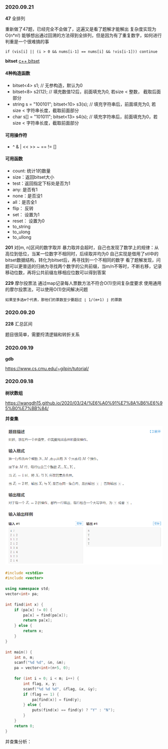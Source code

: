 ### 2020.09.21

**47** 全排列

重新做了47题，已经完全不会做了，这遍又是看了题解才能解出
复杂度实现为O(n*n!)
能够想出通过回溯的方法得到全排列，但是因为有了重复数字，如何进行判重是一个很难搞的事
```
if (vis[i] || (i > 0 && nums[i-1] == nums[i] && !vis[i-1])) continue
```

**bitset**
[c++ bitset](https://www.cnblogs.com/magisk/p/8809922.html)
#### 4种构造函数
* bitset<4> s1; // 无参构造，默认为0
* bitset<8> s2(12); // 填充数值12后，前面填充为0, 若size < 整数， 截取后面部分
* string s = "100101"; bitset<10> s3(s); // 填充字符串后，前面填充为0, 若size < 字符串长度，截取前面部分
* char s[] = "101011"; bitset<13> s4(s); // 填充字符串后，前面填充为0，若size < 字符串长度，截取前面部分

#### 可用操作符
* ^ & | << >> ~ == != []

#### 可用函数
* count: 统计1的数量
* size：返回bitset大小
* test：返回指定下标处是否为1
* any: 是否有1
* none：是否没1
* all：是否全1
* flip： 反转
* set： 设置为1
* reset： 设置为0
* to_string
* to_ulong
* to_ullong

**201** 对[m, n]区间的数字取并
暴力取并会超时，自己也发现了数学上的规律：从高位到低位，当某一位数字不相同时，后续取并均为0
自己实现是借用了stl中的bitset数据结构，转化为bitset后，再寻找到一个不相同的数字
看了题解发现，问题可以更普适的归纳为寻找两个数字的公共前缀，当m/n不等时，不断右移，记录移动位数，再将公共前缀左移相应位数可以得到答案

**229** 摩尔投票法
通过map记录每人票数方法不符合O(1)空间复杂度要求
使用通用的摩尔投票法，可以使用O(1)空间解决问题
```
如果至多选m个代表，那他们的票数至少要超过 ⌊ 1/(m+1) ⌋ 的票数
```


### 2020.09.20

**228** 汇总区间

题目很简单，需要捋清逻辑和转折关系



### 2020.09.19

**gdb** 

https://www.cs.cmu.edu/~gilpin/tutorial/


### 2020.09.18

**树状数组**

https://wangdh15.github.io/2020/03/24/%E6%A0%91%E7%8A%B6%E6%95%B0%E7%BB%84/



**并查集**

<img src=".\record.assets\image-20200918154235266.png" alt="image-20200918154235266" style="zoom: 67%;" />

```c++
#include <cstdio>
#include <vector>

using namespace std;
vector<int> pa;

int find(int x) {
    if (pa[x] != 0) {
        pa[x] = find(pa[x]);
        return pa[x];
    } else {
        return x;
    }
}
    
int main() {
    int n, m;
    scanf("%d %d", &n, &m);
    pa = vector<int>(n+5, 0);
    
    for (int i = 0; i < m; i++) {
        int flag, x, y;
        scanf("%d %d %d", &flag, &x, &y);
        if (flag == 1) {
            pa[find(x)] = find(y);
        } else {
            puts(find(x) == find(y) ? "Y" : "N");
        }
    }
    return 0;
}
```



并查集分析：

